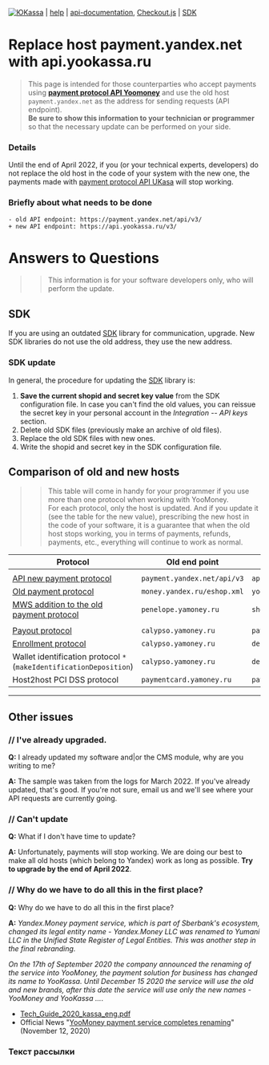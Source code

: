 [![ЮKassa](/i/yookassalogo.png)](https://yookassa.ru/en/) | [help](https://yookassa.ru/docs/support?lang=en) | [api-documentation](https://yookassa.ru/en/developers), [Checkout.js](https://yookassa.ru/en/developers/payment-acceptance/integration-scenarios/checkout-js/basics) | [SDK](https://yookassa.ru/en/developers/using-api/using-sdks)

# Replace host payment.yandex.net with api.yookassa.ru

> This page is intended for those counterparties who accept payments using **[payment protocol API Yoomoney](https://yookassa.ru/en/developers/using-api/interaction-format)** and use the old host `payment.yandex.net` as the address for sending requests (API endpoint).  
> **Be sure to show this information to your technician or programmer** so that the necessary update can be performed on your side.

 ### Details
 
 Until the end of April 2022, if you (or your technical experts, developers) do not replace the old host in the code of your system with the new one, the payments made with [payment protocol API UKasa](https://yookassa.ru/en/developers/using-api/interaction-format) will stop working.
 
### Briefly about what needs to be done
```
- old API endpoint: https://payment.yandex.net/api/v3/
+ new API endpoint: https://api.yookassa.ru/v3/
```

# Answers to Questions

>> This information is for your software developers only, who will perform the update.

## SDK

If you are using an outdated [SDK](https://yookassa.ru/en/developers/using-api/using-sdks) library for communication, upgrade. New SDK libraries do not use the old address, they use the new address. 

### SDK update 

In general, the procedure for updating the [SDK](https://yookassa.ru/en/developers/using-api/using-sdks) library is:

1. **Save the current shopid and secret key value** from the SDK configuration file. In case you can't find the old values, you can reissue the secret key in your personal account in the *Integration -- API keys* section.
2. Delete old SDK files (previously make an archive of old files).
3. Replace the old SDK files with new ones.
4. Write the shopid and secret key in the SDK configuration file.

## Comparison of old and new hosts

>> This table will come in handy for your programmer if you use more than one protocol when working with YooMoney.  
>> For each protocol, only the host is updated. And if you update it (see the table for the new value), prescribing the new host in the code of your software, it is a guarantee that when the old host stops working, you in terms of payments, refunds, payments, etc., everything will continue to work as normal.

| Protocol | Old end point | New end point |
| -------- | ----------- | ---------- |
|  |
| [API new payment protocol](https://yookassa.ru/en/developers/using-api/interaction-format) | `payment.yandex.net/api/v3` | `api.yookassa.ru/v3/` |
| [Old payment protocol](https://yookassa.ru/docs/payment-solution/payment-process/basics#merchant-scenario-http) | `money.yandex.ru/eshop.xml` | `yoomoney.ru/eshop.xml`
| [MWS addition to the old payment protocol](https://yookassa.ru/docs/payment-solution/payment-management/basics) | `penelope.yamoney.ru` | `shop.yookassa.ru` |
|  |
| [Payout protocol](https://yookassa.ru/docs/payouts) | `calypso.yamoney.ru` | `payouts.yookassa.ru` |
| [Enrollment protocol](https://yoomoney.ru/docs/depositions) | `calypso.yamoney.ru` | `deposit.yoomoney.ru` |
| Wallet identification protocol `*` (`makeIdentificationDeposition`) | `calypso.yamoney.ru` | `deposit.yoomoney.ru` |
|Host2host PCI DSS protocol | `paymentcard.yamoney.ru` | `paymentcard.yoomoney.ru` | 

---

## Other issues

### // I've already upgraded.

**Q:** I already updated my software and|or the CMS module, why are you writing to me?

**A:** The sample was taken from the logs for March 2022. If you've already updated, that's good. If you're not sure, email us and we'll see where your API requests are currently going.

### // Can't update

**Q:** What if I don't have time to update?

**A:** Unfortunately, payments will stop working. We are doing our best to make all old hosts (which belong to Yandex) work as long as possible. **Try to upgrade by the end of April 2022**.

### // Why do we have to do all this in the first place?

**Q:** Why do we have to do all this in the first place?

**A:** *Yandex.Money payment service, which is part of Sberbank's ecosystem, changed its legal entity name - Yandex.Money LLC was renamed to Yumani LLC in the Unified State Register of Legal Entities. This was another step in the final rebranding.*

*On the 17th of September 2020 the company announced the renaming of the service into YooMoney, the payment solution for business has changed its name to YooKassa. Until December 15 2020 the service will use the old and new brands, after this date the service will use only the new names - YooMoney and YooKassa ...*.

* [Tech_Guide_2020_kassa_eng.pdf](https://yoomoney.ru/i/html-letters/Tech_Guide_2020_kassa_eng.pdf)
* Official News "[YooMoney payment service completes renaming](https://yoomoney.ru/page?id=536896&lang=en)" (November 12, 2020)

### Текст рассылки

```

```
